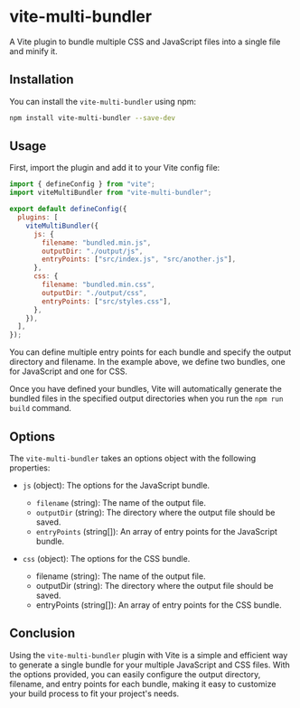 # vite-multi-bundler
A Vite plugin to bundle multiple CSS and JavaScript files into a single file and minify it.

## Installation
You can install the `vite-multi-bundler` using npm:

```sh
npm install vite-multi-bundler --save-dev
```

## Usage
First, import the plugin and add it to your Vite config file:

```js
import { defineConfig } from "vite";
import viteMultiBundler from "vite-multi-bundler";

export default defineConfig({
  plugins: [
    viteMultiBundler({
      js: {
        filename: "bundled.min.js",
        outputDir: "./output/js",
        entryPoints: ["src/index.js", "src/another.js"],
      },
      css: {
        filename: "bundled.min.css",
        outputDir: "./output/css",
        entryPoints: ["src/styles.css"],
      },
    }),
  ],
});
```

You can define multiple entry points for each bundle and specify the output directory and filename. In the example above, we define two bundles, one for JavaScript and one for CSS.

Once you have defined your bundles, Vite will automatically generate the bundled files in the specified output directories when you run the `npm run build` command.

## Options

The `vite-multi-bundler` takes an options object with the following properties:

- `js` (object): The options for the JavaScript bundle.
  - `filename` (string): The name of the output file.
  - `outputDir` (string): The directory where the output file should be saved.
  - `entryPoints` (string[]): An array of entry points for the JavaScript bundle.
  
- `css` (object): The options for the CSS bundle.
  - filename (string): The name of the output file.
  - outputDir (string): The directory where the output file should be saved.
  - entryPoints (string[]): An array of entry points for the CSS bundle.

## Conclusion

Using the `vite-multi-bundler` plugin with Vite is a simple and efficient way to generate a single bundle for your multiple JavaScript and CSS files. With the options provided, you can easily configure the output directory, filename, and entry points for each bundle, making it easy to customize your build process to fit your project's needs.
